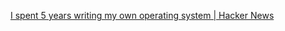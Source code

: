 [I spent 5 years writing my own operating system | Hacker News](https://news.ycombinator.com/item?id=27647079)